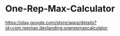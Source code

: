 # One-Rep-Max-Calculator
https://play.google.com/store/apps/details?id=com.repmax.devlanding.onerepmaxcalculator
